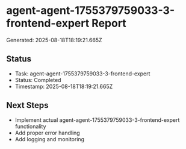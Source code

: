 # agent-agent-1755379759033-3-frontend-expert Report

Generated: 2025-08-18T18:19:21.665Z

## Status
- Task: agent-agent-1755379759033-3-frontend-expert
- Status: Completed
- Timestamp: 2025-08-18T18:19:21.665Z

## Next Steps
- Implement actual agent-agent-1755379759033-3-frontend-expert functionality
- Add proper error handling
- Add logging and monitoring
